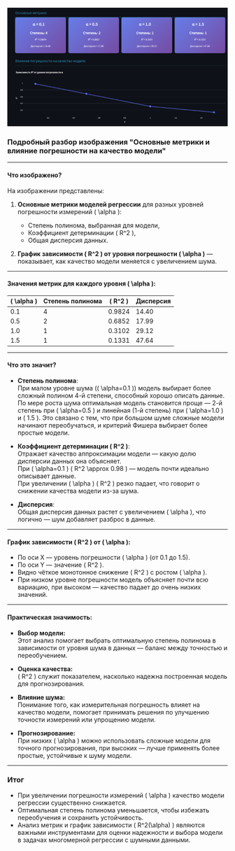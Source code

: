 ![alt text](images/image-3.png)

### Подробный разбор изображения "Основные метрики и влияние погрешности на качество модели"

---

#### Что изображено?

На изображении представлены:

1. **Основные метрики моделей регрессии** для разных уровней погрешности измерений \( \alpha \):
   - Степень полинома, выбранная для модели,
   - Коэффициент детерминации \( R^2 \),
   - Общая дисперсия данных.

2. **График зависимости \( R^2 \) от уровня погрешности \( \alpha \)** — показывает, как качество модели меняется с увеличением шума.

---

#### Значения метрик для каждого уровня \( \alpha \):

| \( \alpha \) | Степень полинома | \( R^2 \)  | Дисперсия |
|--------------|------------------|------------|-----------|
| 0.1          | 4                | 0.9824     | 14.40     |
| 0.5          | 2                | 0.6852     | 17.99     |
| 1.0          | 1                | 0.3102     | 29.12     |
| 1.5          | 1                | 0.1331     | 47.64     |

---

#### Что это значит?

- **Степень полинома**:  
  При малом уровне шума (\( \alpha=0.1 \)) модель выбирает более сложный полином 4-й степени, способный хорошо описать данные.  
  По мере роста шума оптимальная модель становится проще — 2-й степень при \( \alpha=0.5 \) и линейная (1-й степень) при \( \alpha=1.0 \) и \( 1.5 \). Это связано с тем, что при большом шуме сложные модели начинают переобучаться, и критерий Фишера выбирает более простые модели.

- **Коэффициент детерминации \( R^2 \)**:  
  Отражает качество аппроксимации модели — какую долю дисперсии данных она объясняет.  
  При \( \alpha=0.1 \) \( R^2 \approx 0.98 \) — модель почти идеально описывает данные.  
  При увеличении \( \alpha \) \( R^2 \) резко падает, что говорит о снижении качества модели из-за шума.

- **Дисперсия**:  
  Общая дисперсия данных растет с увеличением \( \alpha \), что логично — шум добавляет разброс в данные.

---

#### График зависимости \( R^2 \) от \( \alpha \):

- По оси X — уровень погрешности \( \alpha \) (от 0.1 до 1.5).
- По оси Y — значение \( R^2 \).
- Видно чёткое монотонное снижение \( R^2 \) с ростом \( \alpha \).
- При низком уровне погрешности модель объясняет почти всю вариацию, при высоком — качество падает до очень низких значений.

---

#### Практическая значимость:

- **Выбор модели:**  
  Этот анализ помогает выбрать оптимальную степень полинома в зависимости от уровня шума в данных — баланс между точностью и переобучением.

- **Оценка качества:**  
  \( R^2 \) служит показателем, насколько надежна построенная модель для прогнозирования.

- **Влияние шума:**  
  Понимание того, как измерительная погрешность влияет на качество модели, помогает принимать решения по улучшению точности измерений или упрощению модели.

- **Прогнозирование:**  
  При низких \( \alpha \) можно использовать сложные модели для точного прогнозирования, при высоких — лучше применять более простые, устойчивые к шуму модели.

---

### Итог

- При увеличении погрешности измерений \( \alpha \) качество модели регрессии существенно снижается.
- Оптимальная степень полинома уменьшается, чтобы избежать переобучения и сохранить устойчивость.
- Анализ метрик и график зависимости \( R^2(\alpha) \) являются важными инструментами для оценки надежности и выбора модели в задачах многомерной регрессии с шумными данными.